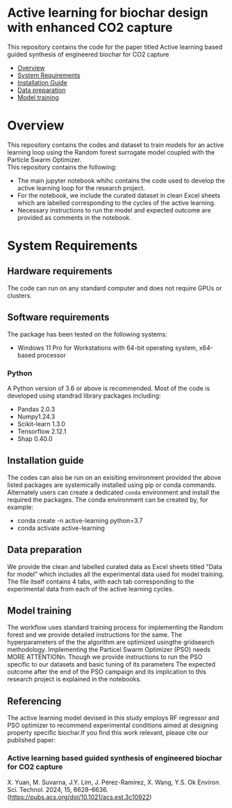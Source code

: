 # Active learning for biochar design with enhanced CO2 capture

This repository contains the code for the paper titled Active learning based guided synthesis of engineered biochar for CO2 capture

- [Overview](#overview)
- [System Requirements](#system-requirements)
- [Installation Guide](#installation-guide)
- [Data preparation](#data-preparation)
- [Model training](#training)

# Overview

This repository contains the codes and dataset to train models for an active learning loop using the Random forest surrogate model coupled with the Particle Swarm Optimizer.  
This repository contains the following:

* The main jupyter notebook whihc contains the code used to develop the active learning loop for the research project.
* For the notebook, we include the curated dataset in clean Excel sheets which are labelled corresponding to the cycles of the active learning.
* Necessary instructions to run the model and expected outcome are provided as comments in the notebook.

# System Requirements

## Hardware requirements
The code can run on any standard computer and does not require GPUs or clusters.

## Software requirements
The package has been tested on the following systems:
+ Windows 11 Pro for Workstations with 64-bit operating system, x64-based processor

### Python

A Python version of 3.6 or above is recommended. Most of the code is developed using standrad library packages including:

* Pandas 2.0.3 
* Numpy1.24.3 
* Scikit-learn 1.3.0
* Tensorflow 2.12.1
* Shap 0.40.0

## Installation guide

The codes can also be run on an exisiting environment provided the above listed packages are systemically installed using pip or conda commands.
Alternately users can create a dedicated `conda` environment and install the required the packages. The conda environment can be created by, for example:

* conda create -n active-learning python=3.7
* conda activate active-learning


## Data preparation

We provide the clean and labelled curated data as Excel sheets titled "Data for model" which includes all the experimental data used for model training. The file itself contains 4 tabs, with each tab corresponding to the experimental data from each of the active learning cycles.

## Model training

The workflow uses standard training process for implementing the Random forest and we provide detailed instructions for the same. The hyperparameters of the the algorithm are optimized usingthe gridsearch methodology. Implementing the Particel Swarm Optimizer (PSO) needs MORE ATTENTIONn. Though we provide instructions to run the PSO specific to our datasets and basic tuning of its parameters The expected outcome after the end of the PSO campaign and its implication to this research project is explained in the notebooks.

## Referencing

The active learning model devised in this study employs RF regressor and PSO optimizer to recommend experimental conditions aimed at designing property specific biochar.If you find this work relevant, please cite our published paper:

### Active learning based guided synthesis of engineered biochar for CO2 capture
X. Yuan, M. Suvarna, J.Y. Lim, J. Pérez-Ramírez, X. Wang, Y.S. Ok
Environ. Sci. Technol. 2024, 15, 6628–6636. (https://pubs.acs.org/doi/10.1021/acs.est.3c10922)
